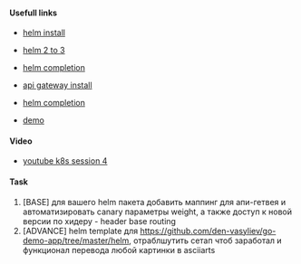 
#### Usefull links

- [helm install](https://helm.sh/docs/intro/install/)
- [helm 2 to 3](https://helm.sh/docs/topics/v2_v3_migration/)
- [helm completion](https://helm.sh/docs/helm/helm_completion/)
- [api gateway install](https://www.getambassador.io/docs/latest/topics/install/install-ambassador-oss/)
- [helm completion](https://helm.sh/docs/helm/helm_completion/)


- [demo](https://github.com/den-vasyliev/go-demo-app/tree/master/helm)



#### Video

- [youtube k8s session 4](https://youtu.be/zBmTdBa8Ttg)


#### Task

1. [BASE] для вашего helm пакета добавить маппинг для апи-гетвея и автоматизировать canary параметры weight, а также доступ к новой версии по хидеру -  header base routing
2. [ADVANCE] helm template для https://github.com/den-vasyliev/go-demo-app/tree/master/helm, отраблшутить сетап чтоб заработал и функционал перевода любой картинки в asciiarts
